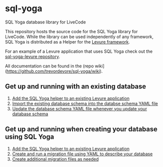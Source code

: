 sql-yoga
========

SQL Yoga database library for LiveCode

This repository hosts the source code for the SQL Yoga library for LiveCode. While the library can be used independently of any framework, SQL Yoga is distributed as a Helper for the [Levure framework](https://www.github.com/trevordevore/levure).

For an example of a Levure application that uses SQL Yoga check out the [sql-yoga-levure repository](https://github.com/trevordevore/sql-yoga-levure-app).

All documentation can be found in the (repo wiki](https://github.com/trevordevore/sql-yoga/wiki).

## Get up and running with an existing database

1. [Add the SQL Yoga helper to an existing Levure application](https://github.com/trevordevore/sql-yoga/wiki/Levure---Configuring-a-Levure-application)
2. [Import the existing database schema into the databse schema YAML file](https://github.com/trevordevore/sql-yoga/wiki/Levure---Importing-an-existing-schema)
3. [Update the database schema YAML file whenever you update your database schema](https://github.com/trevordevore/sql-yoga/wiki/Levure---Importing-an-existing-schema#updating-the-database-schema-if-it-is-modified)

## Get up and running when creating your database using SQL Yoga

1. [Add the SQL Yoga helper to an existing Levure application](https://github.com/trevordevore/sql-yoga/wiki/Levure---Configuring-a-Levure-application)
2. [Create and run a migration file using YAML to describe your database](https://github.com/trevordevore/sql-yoga/wiki/Levure---Creating-a-database)
3. [Create additional migration files as needed](https://github.com/trevordevore/sql-yoga/wiki/Levure---Creating-a-database#modifying-your-database-schema)
